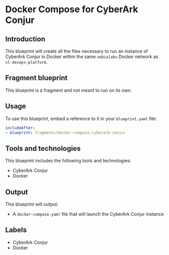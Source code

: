 # Docker Compose for CyberArk Conjur

## Introduction

This blueprint will create all the files necessary to run an instance of CyberArk Conjur in Docker within the same `xebialabs` Docker network as `xl-devops-platform`.

## Fragment blueprint

This blueprint is a fragment and not meant to run on its own.

## Usage

To use this blueprint, embed a reference to it in your `blueprint.yaml` file:

```yaml
includeAfter:
- blueprint: fragments/docker-compose-cyberark-conjur
```

## Tools and technologies

This blueprint includes the following tools and technologies:

* CyberArk Conjur
* Docker

## Output

This blueprint will output:

* A `docker-compose.yaml` file that will launch the CyberArk Conjur instance

## Labels

* CyberArk Conjur
* Docker
